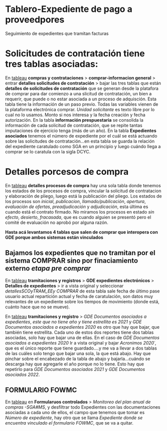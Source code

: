 # Tablero-Expediente de pago a proveedpores
Seguimiento de expedientes que tramitan facturas

# Solicitudes de contratación tiene tres tablas asociadas:

En [tableau](https://reportes.gob.ar) **compras y contrataciones** > **comprar-informacion general** > entrar **detalles solicitudes de contratación** > bajar las tres tablas que están **detalles de solicitudes de contratación** que se generan desde la platafora de comprar para dar comienzo a una slicitud de contratación, un bien a requerir, que puede o no estar asociada a un proceso de adquisción. Esta tabla tiene la información de un paso previo. Todas las variables vienen de la plataforma electrónica comprar. *Unidad solicitante* es texto libre por lo cual no lo usamos. Monto si nos interesa y la fecha creación y fecha autorización. En la tabla **información prespuestaria** se consolida la información de cada solicitud de contratación, que se repite tantas imputaciones de ejercicio tenga (más de un año). En la tabla **Expedientes asociados** tenemos el número de expediente por el cuál se está actuando sobre las solicitudes de contratación...en esta tabla se guarda la relación del expediente caratulado como SGA en un principio y luego cuándo llega a comprar se lo caratula con la sigla DCYC.

# Detalles porcesos de compra 

En [tableau](https://reportes.gob.ar) **detalles procesos de compra**  hay una sola tabla donde tenemos los estados de los procesos de compra, vincular la solicitud de contratacion y elaboración de pliego, luego está la publicación del pliego. Los estados de los procesos son *inicial*, *publicacion*, *llamado/publicación*, *apertura*, *evaluación de ofertas*, *preadjudicación* y *adjudicación*, esta última es cuando  está el contrato firmado. No miramos los procesos en estado *sin efecto*, *desierto*, *fracasada*, que es cuando alguien se presentó pero el comité de evaluación no aprobó por alguna razón.

**Hasta acá levantamos 4 tablas que salen de comprar que interopera con GDE porque ambos sistemas están vinculados**

## Bajamos los expedientes que no tramitan por el sistema COMPRAR sino por finaciamiento externo *etapa pre comprar*

En [tableau](https://reportes.gob.ar) **tramitaciones y registros** > **GDE expedientes electrónicos** > **Detalles de expedientes** > ir a vista original y seleccionar *detallesSCOyTRAM_EEy COMPRAR* de esta tabla sale fecha de último pase usuario actual repartición actual y fecha de caratulación, son 
datos muy relevantes de un expediente sobre los tiempos de movimiento (donde está, cuánto hace que no se mueve).

En [tableau](https://reportes.gob.ar) **tramitaciones y registro** > *GDE Documentos asociados a expedientes*, *este que no tiene año y tiene estrellita es 2021*
y *GDE Documentos asociados a expedientes 2020* es otro que hay que bajar, que también tiene estrellita. Cada uno de estos dos reportes tiene
dos tablas asociadas, solo hay que bajar una de ellas. En el caso de *GDE Documentos asociados a expedientes 2020* Ir a vista original y bajar 
*Acronimos 2020´*, que es el único reporte que tiene guardado....y me va a llevar a dos tablas de las cuáles solo tengo que bajar una sola, la que está
abajo. Hay que pinchar sobre el encabezado de la tabla de abajo y bajarla...cuándo se descarga hay que agregarle el año porque no lo tiene. Esto hay que repetirlo para
*GDE Documentos asociados 2021* y *GDE Documentos asociados 2022*.

## FORMULARIO FOWMC ##

En [tableau](https://reportes.gob.ar) en **Formularuos controlados** > *Monitoreo del plan anual de compras -SGA#MS*, y desfiltrar todo Expedientes con las documentaciones asociadas a cada uno de ellos, el campo que tenemos que tomar es *Número de expediente*, hay otro que se llama *Expediente donde se encuentra vinculado el formulario FOWMC*, que se va a quitar.
